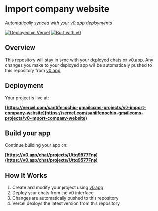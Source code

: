 # Import company website

*Automatically synced with your [v0.app](https://v0.app) deployments*

[![Deployed on Vercel](https://img.shields.io/badge/Deployed%20on-Vercel-black?style=for-the-badge&logo=vercel)](https://vercel.com/santifenochio-gmailcoms-projects/v0-import-company-website)
[![Built with v0](https://img.shields.io/badge/Built%20with-v0.app-black?style=for-the-badge)](https://v0.app/chat/projects/Uttq9577Fnp)

## Overview

This repository will stay in sync with your deployed chats on [v0.app](https://v0.app).
Any changes you make to your deployed app will be automatically pushed to this repository from [v0.app](https://v0.app).

## Deployment

Your project is live at:

**[https://vercel.com/santifenochio-gmailcoms-projects/v0-import-company-website](https://vercel.com/santifenochio-gmailcoms-projects/v0-import-company-website)**

## Build your app

Continue building your app on:

**[https://v0.app/chat/projects/Uttq9577Fnp](https://v0.app/chat/projects/Uttq9577Fnp)**

## How It Works

1. Create and modify your project using [v0.app](https://v0.app)
2. Deploy your chats from the v0 interface
3. Changes are automatically pushed to this repository
4. Vercel deploys the latest version from this repository